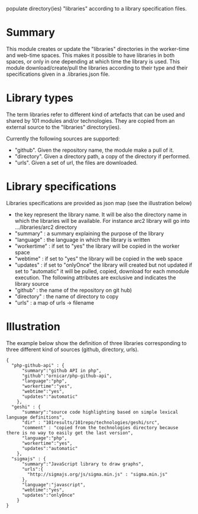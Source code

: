populate directory(ies) "libraries" according to a library specification files. 

# Summary

This module creates or update the "libraries" directories in the worker-time
and web-time spaces. This makes it possible to have libraries in both spaces,
or only in one depending at which time the library is used. 
This module download/create/pull the libraries according to their type and
their specifications given in a .libraries.json file.


# Library types

The term libraries refer to different kind of artefacts that can be used and
shared by 101 modules and/or technologies. They are copied from an external
source to the "libraries" directory(ies).

Currently the following sources are supported:
* "github". Given the repository name, the module make a pull of it.
* "directory". Given a directory path, a copy of the directory if performed.
* "urls". Given a set of url, the files are downloaded.


# Library specifications

Libraries specifications are provided as json map (see the illustration below)
* the key represent the library name. It will be also the directory name in
  which the libraries will be available. For instance arc2 library will go
  into .../libraries/arc2  directory
* "summary" : a summary explaining the purpose of the library
* "language" : the language in which the library is written
* "workertime" : if set to "yes" the library will be copied in the worker space
* "webtime" : if set to "yes" the library will be copied in the web space
* "updates" : if set to "onlyOnce" the library will created but not updated
              if set to "automatic" it will be pulled, copied, download for each 
              mmodule execution.
The following attributes are exclusive and indicates the library source
* "github" : the name of the repository on git hub)
* "directory" : the name of directory to copy 
* "urls" : a map of urls -> filename


# Illustration

The example below show the definition of three libraries corresponding to
three different kind of sources (github, directory, urls).

	{
	  "php-github-api" : {
	      "summary":"github API in php", 
	      "github":"ornicar/php-github-api",
	      "language":"php",      
	      "workertime":"yes",
	      "webtime":"yes",
	      "updates":"automatic"
	    },
	  "geshi" : {
	      "summary":"source code highlighting based on simple lexical language definitions",
	      "dir" : "101results/101repo/technologies/geshi/src",
	      "comment" : "copied from the technologies directory because there is no way to easily get the last version", 
	      "language":"php",
	      "workertime":"yes",
	      "updates":"automatic"
	    }, 
	  "sigmajs" : {
	      "summary":"JavaScript library to draw graphs",
	      "urls":{
	        "http://sigmajs.org/js/sigma.min.js" : "sigma.min.js" 
	      },
	      "language":"javascript",
	      "webtime":"yes",
	      "updates":"onlyOnce"
	    }
	}
